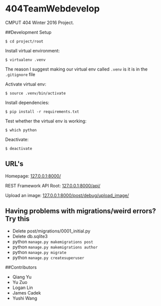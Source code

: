 # 404TeamWebdevelop

CMPUT 404 Winter 2016 Project.

##Development Setup

```$ cd project/root```

Install virtual environment:

```$ virtualenv .venv```

The reason I suggest making our virtual env called ```.venv``` is it is in the ```.gitignore``` file

Activate virtual env:

```$ source .venv/bin/activate```

Install dependencies:

```$ pip install -r requirements.txt```

Test whether the virtual env is working:

```$ which python```

Deactivate:

```$ deactivate```

## URL's

Homepage: [127.0.0.1:8000/](http://127.0.0.1:8000/)

REST Framework API Root: [127.0.0.1:8000/api/](http://127.0.0.1:8000/api/)

Upload an image: [127.0.0.1:8000/post/debug/upload_image/](http://127.0.0.1:8000/post/debug/upload_image/)

## Having problems with migrations/weird errors? Try this

* Delete post/migrations/0001_initial.py
* Delete db.sqlite3
* python `manage.py makemigrations post`
* python `manage.py makemigrations author`
* python `manage.py migrate`
* python `manage.py createsuperuser`

##Contributors

  * Qiang Yu
  * Yu Zuo
  * Logan Lin
  * James Cadek
  * Yushi Wang
